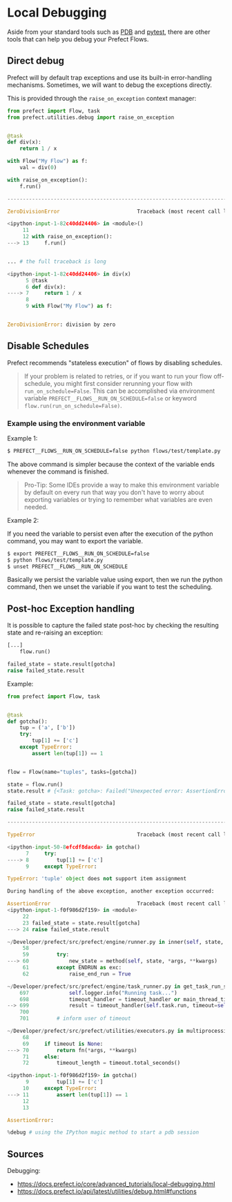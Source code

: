 # Local Debugging

Aside from your standard tools such as [PDB](https://docs.python.org/3/library/pdb.html) and
[pytest](https://docs.pytest.org/en/6.2.x/), there are other tools that can help you 
debug your Prefect Flows.

## Direct debug
Prefect will by default trap exceptions and use its
built-in error-handling mechanisms. Sometimes,
we will want to debug the exceptions directly.

This is provided through the `raise_on_exception` context manager:

```python
from prefect import Flow, task
from prefect.utilities.debug import raise_on_exception


@task
def div(x):
    return 1 / x

with Flow("My Flow") as f:
    val = div(0)

with raise_on_exception():
    f.run()

---------------------------------------------------------------------------

ZeroDivisionError                         Traceback (most recent call last)

<ipython-input-1-82c40dd24406> in <module>()
     11
     12 with raise_on_exception():
---> 13     f.run()


... # the full traceback is long

<ipython-input-1-82c40dd24406> in div(x)
      5 @task
      6 def div(x):
----> 7     return 1 / x
      8
      9 with Flow("My Flow") as f:


ZeroDivisionError: division by zero
```

## Disable Schedules

Prefect recommends "stateless execution" of flows
by disabling schedules.

>If your problem is related to retries, or if
> you want to run your flow off-schedule, you
> might first consider rerunning your flow with
> `run_on_schedule=False`. This can be accomplished
> via environment variable `PREFECT__FLOWS__RUN_ON_SCHEDULE=false`
> or keyword `flow.run(run_on_schedule=False)`.
 
### Example using the environment variable

Example 1:

```bash
$ PREFECT__FLOWS__RUN_ON_SCHEDULE=false python flows/test/template.py
```

The above command is simpler because the context of the variable
ends whenever the command is finished.

> Pro-Tip: Some IDEs provide a way to make this
> environment variable by default on every run
> that way you don't have to worry about 
> exporting variables or trying to remember
> what variables are even needed.

Example 2:

If you need the variable to persist even after
the execution of the python command, you may
want to export the variable.

```bash
$ export PREFECT__FLOWS__RUN_ON_SCHEDULE=false 
$ python flows/test/template.py
$ unset PREFECT__FLOWS__RUN_ON_SCHEDULE
```

Basically we persist the variable value using export,
then we run the python command, then we unset the
variable if you want to test the scheduling.

## Post-hoc Exception handling

It is possible to capture the failed state post-hoc by
checking the resulting state and re-raising an exception:

```python
[...]
    flow.run()

failed_state = state.result[gotcha]
raise failed_state.result
```

Example:

```python
from prefect import Flow, task


@task
def gotcha():
    tup = ('a', ['b'])
    try:
        tup[1] += ['c']
    except TypeError:
        assert len(tup[1]) == 1


flow = Flow(name="tuples", tasks=[gotcha])

state = flow.run()
state.result # {<Task: gotcha>: Failed("Unexpected error: AssertionError()")}

failed_state = state.result[gotcha]
raise failed_state.result

---------------------------------------------------------------------------

TypeError                                 Traceback (most recent call last)

<ipython-input-50-8efcdf8dacda> in gotcha()
      7     try:
----> 8         tup[1] += ['c']
      9     except TypeError:

TypeError: 'tuple' object does not support item assignment

During handling of the above exception, another exception occurred:

AssertionError                            Traceback (most recent call last)
<ipython-input-1-f0f986d2f159> in <module>
     22
     23 failed_state = state.result[gotcha]
---> 24 raise failed_state.result

~/Developer/prefect/src/prefect/engine/runner.py in inner(self, state, *args, **kwargs)
     58
     59         try:
---> 60             new_state = method(self, state, *args, **kwargs)
     61         except ENDRUN as exc:
     62             raise_end_run = True

~/Developer/prefect/src/prefect/engine/task_runner.py in get_task_run_state(self, state, inputs, timeout_handler)
    697             self.logger.info("Running task...")
    698             timeout_handler = timeout_handler or main_thread_timeout
--> 699             result = timeout_handler(self.task.run, timeout=self.task.timeout, **inputs)
    700
    701         # inform user of timeout

~/Developer/prefect/src/prefect/utilities/executors.py in multiprocessing_timeout(fn, timeout, *args, **kwargs)
     68
     69     if timeout is None:
---> 70         return fn(*args, **kwargs)
     71     else:
     72         timeout_length = timeout.total_seconds()

<ipython-input-1-f0f986d2f159> in gotcha()
      9         tup[1] += ['c']
     10     except TypeError:
---> 11         assert len(tup[1]) == 1
     12
     13

AssertionError:

%debug # using the IPython magic method to start a pdb session
```

## Sources

Debugging:
- https://docs.prefect.io/core/advanced_tutorials/local-debugging.html
- https://docs.prefect.io/api/latest/utilities/debug.html#functions